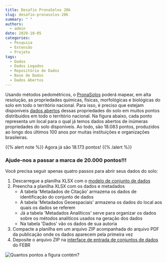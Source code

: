 ```yaml
---
title: Desafio PronaSolos 20k
slug: desafio-pronasolos-20k
summary: " "
authors:
  - admin
date: 2020-10-05
categories:
  - Pesquisa
  - Extensão
  - Projeto
tags:
  - Dados
  - Dados Legados
  - Repositório de Dados
  - Base de Dados
  - Dados Abertos
---
```


Usando métodos pedométricos, o [PronaSolos](https://www.embrapa.br/en/pronasolos) poderá mapear, em alta resolução, as propriedades químicas, físicas, morfológicas e biológicas do solo em todo o território nacional. Para isso, é preciso que estejam disponíveis [dados abertos](../palestra/acesso-aberto-aos-dados-da-pesquisa-em-ciencia-do-solo/) dessas propriedades do solo em muitos pontos distribuídos em todo o território nacional. Na figura abaixo, cada ponto representa um local para o qual já temos dados abertos de inúmeras propriedades do solo disponíveis. Ao todo, são 18.083 pontos, produzidos ao longo dos últimos 100 anos por muitas instituições e organizações brasileiras.

{{% alert note %}}
Agora já são 18.173 pontos!
{{% /alert %}}

### Ajude-nos a passar a marca de 20.000 pontos!!!

Você precisa seguir apenas quatro passos para abrir seus dados do solo:

1. Descarregue a planilha XLSX com o [modelo de conjunto de dados](https://github.com/samuel-rosa/febr-metadados/raw/master/public/febr-modelo-de-conjunto-de-dados-v3.xlsx)
1. Preencha a planilha XLSX com os dados e metadados
    * A tabela 'Metadados de Citação' armazena os dados de identificação do conjunto de dados
    * A tabela 'Metadados Geoespaciais' armazena os dados do local aos quais os dados se referem
    * Já a tabela 'Metadados Analíticos' serve para organizar os dados sobre os métodos analíticos usados na geração dos dados
    * Na tabela 'Dados' vão os dados de sua autoria
1. Compacte a planilha em um arquivo ZIP acompanhada do arquivo PDF da publicação onde os dados aparecem pela primeira vez
1. Deposite o arquivo ZIP na [interface de entrada de conjuntos de dados](https://cloud.utfpr.edu.br/index.php/s/Eh0FQpm9YfHYfLX) do FEBR

<!-- ![Quantos pontos a figura contém?](https://raw.githubusercontent.com/samuel-rosa/pedometria.org/master/static/slides/2020/10/acesso-aberto-aos-dados-da-pesquisa-em-ciencia-do-solo/img/pontos-pronasolos.png) -->
![Quantos pontos a figura contém?](../slides/2020/10/acesso-aberto-aos-dados-da-pesquisa-em-ciencia-do-solo/img/pontos-pronasolos.png)
